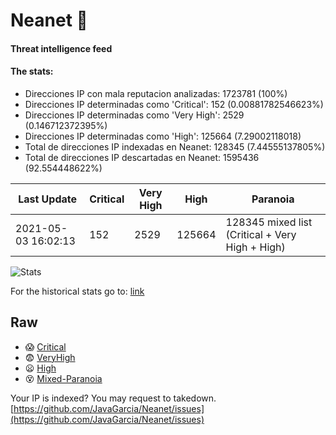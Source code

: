 # Neanet :hocho:
#### Threat intelligence feed
#### The stats:

- Direcciones IP con mala reputacion analizadas: 1723781 (100%)
- Direcciones IP determinadas como 'Critical':  152 (0.00881782546623%)
- Direcciones IP determinadas como 'Very High':  2529 (0.146712372395%)
- Direcciones IP determinadas como 'High':  125664 (7.29002118018)
- Total de direcciones IP indexadas en Neanet:  128345 (7.44555137805%)
- Total de direcciones IP descartadas en Neanet:  1595436 (92.554448622%)

| Last Update | Critical | Very High | High | Paranoia |
| --- | --- | --- | --- | --- |
| 2021-05-03 16:02:13 | 152 | 2529 | 125664 | 128345 mixed list (Critical + Very High + High)|

![Stats](https://docs.google.com/spreadsheets/d/e/2PACX-1vSnaNMIXVabIpDJjufMlzH7poXnshF3mgd8Is1g9ytUEzVsP5my4Trn8f-xkoLLQ38xpL3HtmUexLo6/pubchart?oid=501124687&format=image)

For the historical stats go to: [link](/stats.csv)
## Raw
- :scream: [Critical](https://raw.githubusercontent.com/JavaGarcia/Neanet/master/blacklists/neanet_critical.txt)
- :fearful: [VeryHigh](https://raw.githubusercontent.com/JavaGarcia/Neanet/master/blacklists/neanet_veryHigh.txtt)
- :frowning: [High](https://raw.githubusercontent.com/JavaGarcia/Neanet/master/blacklists/neanet_high.txt)
- :dizzy_face: [Mixed-Paranoia](https://raw.githubusercontent.com/JavaGarcia/Neanet/master/blacklists/neanet_all.txt)


Your IP is indexed? You may request to takedown. [https://github.com/JavaGarcia/Neanet/issues](https://github.com/JavaGarcia/Neanet/issues)






















































































































































































































































































































































































































































































































































































































































































































































































































































































































































































































































































































































































































































































































































































































































































































































































































































































































































































































































































































































































































































































































































































































































































































































































































































































































































































































































































































































































































































































































































































































































































































































































































































































































































































































































































































































































































































































































































































































































































































































































































































































































































































































































































































































































































































































































































































































































































































































































































































































































































































































































































































































































































































































































































































































































































































































































































































































































































































































































































































































































































































































































































































































































































